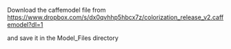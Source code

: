 Download the caffemodel file from 
https://www.dropbox.com/s/dx0qvhhp5hbcx7z/colorization_release_v2.caffemodel?dl=1

and save it in the Model_Files directory
